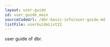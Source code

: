 ```yaml
---
layout: user-guide
id: user_guide_main
sourceCodeUrl: /dbr-basic-info/user-guide.md
listFile: userGuideList22
---
```



user guide of dbr.  
